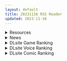 ```yaml
---
layout: default
title: 20231116 RSS Reader
updated: 2023-11-16
---
```


<details class='content-parent'>
<summary>
Resources
</summary>
<details class='content-child'>
<summary>
<span class='rss-title'> [銀しお本舗 (銀塩)] 人妻洗脳催眠香~友達に誘われたのは生ハメセックスNTR宗教でした~ </span> <a class='rss-link' href='https://gmgard.com/gm124130' target='_blank'>&nbsp;</a>
<div class='rss-published'> 🕛 20231115 15:59:42</div>
</summary>
<img src="https://static.gmgard.us/Images/upload/16589152356276267.jpg" /><br /><p>熟女被友人骗入邪教，遭人催眠〇奸的故事</p>
</details>
<details class='content-child'>
<summary>
<span class='rss-title'> 关于严禁上传三次元违规图片的公告 </span> <a class='rss-link' href='https://gmgard.com/gm124117' target='_blank'>&nbsp;</a>
<div class='rss-published'> 🕛 20231115 14:48:03</div>
</summary>
<img src="https://static.gmgard.us/Images/upload/1343151952474177.jpg" /><br /><p>相信一部分绅士已经发现，本站于本日即2023年11月15日服务器下线了12个小时，造成这一现象的原因是存在用户使用三次元炼铜图片作为头像，被运营商发现并进行了ban服务器处理。</p>
</details>
<details class='content-child'>
<summary>
<span class='rss-title'> [RJ123937][EL mar]Shooting LUNA《シューティング・ルナ》 </span> <a class='rss-link' href='https://gmgard.com/gm124125' target='_blank'>&nbsp;</a>
<div class='rss-published'> 🕛 20231115 13:52:41</div>
</summary>
<img src="https://static.gmgard.us/Images/upload/17580152131033261.jpg" /><br /><p>补档</p>
</details>
<details class='content-child'>
<summary>
<span class='rss-title'> [r18资源相关][悬赏金额:800] 找个游戏(关键词 横版、魔物娘、试玩版?像素?) </span> <a class='rss-link' href='https://gmgard.com/gm124126' target='_blank'>&nbsp;</a>
<div class='rss-published'> 🕛 20231115 13:51:57</div>
</summary>
<img src="https://static.gmgard.us/Images/upload/1869152147504298.jpg" /><br /><p>图文无关，印象中是几年前玩过的一个体验版游戏，当时内容很少只有一点点，好奇现在完成度怎么样了。</p>
</details>
<details class='content-child'>
<summary>
<span class='rss-title'> 桐生桔梗的秘密写真 </span> <a class='rss-link' href='https://gmgard.com/gm124122' target='_blank'>&nbsp;</a>
<div class='rss-published'> 🕛 20231115 13:31:10</div>
</summary>
<img src="https://static.gmgard.us/Images/upload/56015152052521988.jpg" /><br /><p>说实话，上一个投稿的忧得到的评价着实是给我泼了一盆冷水。总之是有些不高兴的。&nbsp; 总感觉被瞧不起了。目隠し竿 版本的在Pixiv！&nbsp; 现在是佳代子遮眼！</p>
</details>
<details class='content-child'>
<summary>
<span class='rss-title'> [补档][官方中文][国人自制SLG][无RJ号][AIopt]蜗居(V0.5) </span> <a class='rss-link' href='https://gmgard.com/gm124107' target='_blank'>&nbsp;</a>
<div class='rss-published'> 🕛 20231115 12:25:02</div>
</summary>
<img src="https://static.gmgard.us/Images/upload/17177141153357822.jpg" /><br /><p>在绅士之庭潜水了好多年，一直是个伸手党，怪不好意思的。今天给大家做一点微小的贡献。</p>
</details>
<details class='content-child'>
<summary>
<span class='rss-title'> [日系/合集][アクオチスキー教室 (アクオチスキー先生)]等43本[阿黑颜/扶她][3.5G] </span> <a class='rss-link' href='https://gmgard.com/gm124124' target='_blank'>&nbsp;</a>
<div class='rss-published'> 🕛 20231115 12:24:28</div>
</summary>
<img src="https://static.gmgard.us/Images/upload/20993152022014361.jpg" /><br /><p>目录</p>
</details>
<details class='content-child'>
<summary>
<span class='rss-title'> [RJ128268][ウルトラマンボー] ギルドマイスター2 Ver.1.18 </span> <a class='rss-link' href='https://gmgard.com/gm124116' target='_blank'>&nbsp;</a>
<div class='rss-published'> 🕛 20231115 12:20:40</div>
</summary>
<img src="https://static.gmgard.us/Images/upload/54744150037326309.jpg" /><br /><p>补档。原发布者已经半年没上号了</p>
</details>
<details class='content-child'>
<summary>
<span class='rss-title'> [村长和热心村民联合汉化] [RJ409757] [スズネ屋にようこそ (送り萬都)] その彼女はすでに汚されている‼ V2版 </span> <a class='rss-link' href='https://gmgard.com/gm124123' target='_blank'>&nbsp;</a>
<div class='rss-published'> 🕛 20231115 12:10:20</div>
</summary>
<img src="https://static.gmgard.us/Images/upload/18936152009385914.jpg" /><br /><p>村长原话：
同志们好啊，村长又来了，继续开新坑，新坑越多越不怕多，毕竟春天了就要挖新坑，这次的是送万都的这本，主要看第二部出来了就搞搞第一部吧，内容大家都知道了，这次先搞一点就行了。最后是本期正能量：冒险的时候不要谈情说爱，你看秀恩爱死得快吧，这就是教训，好了这次到这我们下次再见</p>
</details>
<details class='content-child'>
<summary>
<span class='rss-title'> [无修正][未知字幕组][宇宙企画] WAKE UP! アリア 魔女っ娘バージン 危机一髪 </span> <a class='rss-link' href='https://gmgard.com/gm124121' target='_blank'>&nbsp;</a>
<div class='rss-published'> 🕛 20231115 12:06:40</div>
</summary>
<img src="https://iili.io/JC4Zqx4.gif" /><br /><p>外星人以集训的借口 骗女生们到豪宅来实施猥亵 吸取精华</p>
</details>

</details>
<details class='content-parent'>
<summary>
News
</summary>
<details class='content-child'>
<summary>
<span class='rss-title'> 成人手遊《星隕計畫》EROLABS上線，首抽無限刷到想要角色再開場 </span> <a class='rss-link' href='https://www.4gamers.com.tw/news/detail/60995/ark-recode-exclusive-released-on-erolabs' target='_blank'>&nbsp;</a>
<div class='rss-published'> 🕛 20231115 16:48:38</div>
</summary>
<img src="https://img.4gamers.com.tw/news-image/4faf257c-7713-456a-b056-96610ce5b198.jpg"/>
今晚瑟瑟。
</details>
<details class='content-child'>
<summary>
<span class='rss-title'> Key 最新作《anemoi》公開宣傳影片與製作陣容 </span> <a class='rss-link' href='https://home.gamer.com.tw/creationDetail.php?sn=5829719' target='_blank'>&nbsp;</a>
<div class='rss-published'> 🕛 20231115 07:45:20</div>
</summary>
<div><img border="0" class="gallery-image" src="https://i.imgur.com/B1B5ggr.jpg" width="650" /></div><div><br /></div><div>曾製作<b>《</b><b>Summer Pockets</b><b>》</b>、<b>《</b><b>Angel Beats!</b><b>》</b>等作品的遊戲公司 Key ，於今日(11/15)公開最新作<b>《anemoi》</b>的宣傳影片與製作陣容，預定於11月17日直播介紹本作內容。</div><div><br /></div><div><div class="videoWrapper"><div class="videoWrapper video-youtube"></div></div></div><div><br /></div><div><div class="videoWrapper"><div class="videoWrapper video-youtube"></div></div></div><div><br /></div><div><br /></div><div><br /></div><div><div><b><font size="4">STAFF</font></b></div><div>原畫：Na-Ga、ふむゆん、永山ゆうのん、きみしま青</div><div>劇本：魁、新島夕、ハサマ、佐雪隼</div><div>音樂監督：折戸伸治</div><div><div>總監：魁</div><div>製作人：丘野塔也</div></div><div>官網：<a href="https://ref.gamer.com.tw/redir.php?url=https%3A%2F%2Fkey.visualarts.gr.jp%2Fanemoi%2F%23" target="_blank">https://key.visualarts.gr.jp/anemoi</a></div></div><div><br /></div>
</details>

</details>
<details class='content-parent'>
<summary>
DLsite Game Ranking
</summary>
<details class='content-child'>
<summary>
<span class='rss-title'> 冒険者の宿へようこそ!2 / patch.1 他愛略奪ぱっち [ぺぺろんちーの] </span> <a class='rss-link' href='https://www.dlsite.com/maniax/work/=/product_id/RJ01105759.html' target='_blank'>&nbsp;</a>
<div class='rss-published'> 🕛 20231116 13:10:23</div>
</summary>
<img src ="http://img.dlsite.jp/modpub/images2/work/doujin/RJ01106000/RJ01105759_img_main.jpg"/><br/>冒険者の宿へようこそ!2のアップグレードデータです
</details>
<details class='content-child'>
<summary>
<span class='rss-title'> 冒険者の宿へようこそ!2 [ぺぺろんちーの] </span> <a class='rss-link' href='https://www.dlsite.com/maniax/work/=/product_id/RJ01081301.html' target='_blank'>&nbsp;</a>
<div class='rss-published'> 🕛 20231116 13:10:23</div>
</summary>
<img src ="http://img.dlsite.jp/modpub/images2/work/doujin/RJ01082000/RJ01081301_img_main.jpg"/><br/>新たな冒険者の宿へお待ちしております。
</details>
<details class='content-child'>
<summary>
<span class='rss-title'> 忍堕とし [まろん☆まろん] </span> <a class='rss-link' href='https://www.dlsite.com/maniax/work/=/product_id/RJ01052320.html' target='_blank'>&nbsp;</a>
<div class='rss-published'> 🕛 20231116 13:10:23</div>
</summary>
<img src ="http://img.dlsite.jp/modpub/images2/work/doujin/RJ01053000/RJ01052320_img_main.jpg"/><br/>クリックで簡単に調教が楽しめる おさわり調教シミュレーションゲーム!!!たくさんのシーンがあるため、飽きることなく調教を楽しめます!!!調教シーンはフルアニメ&フルボイス! Live2Dを利用したぬるぬると動くアニメーション調教を、ぜひ体感してください!
</details>
<details class='content-child'>
<summary>
<span class='rss-title'> Handyman Legend ハンディマン・レジェンド [超真剣Studio] </span> <a class='rss-link' href='https://www.dlsite.com/maniax/work/=/product_id/RJ01036146.html' target='_blank'>&nbsp;</a>
<div class='rss-published'> 🕛 20231116 13:10:23</div>
</summary>
<img src ="http://img.dlsite.jp/modpub/images2/work/doujin/RJ01037000/RJ01036146_img_main.jpg"/><br/>君はスマートフォンアプリで案件を受注しているハンディマンです。 お客様の家にある様々な問題を解決し、時には他の問題も「解決」してあげる...
</details>
<details class='content-child'>
<summary>
<span class='rss-title'> ハチナ怪異譚 [八角家] </span> <a class='rss-link' href='https://www.dlsite.com/maniax/work/=/product_id/RJ431925.html' target='_blank'>&nbsp;</a>
<div class='rss-published'> 🕛 20231116 13:10:23</div>
</summary>
<img src ="http://img.dlsite.jp/modpub/images2/work/doujin/RJ432000/RJ431925_img_main.jpg"/><br/>ぴっちりインナー和装少女が催眠・拘束・状態異常まみれになりながら戦う濃厚Hアクション
</details>

</details>
<details class='content-parent'>
<summary>
DLsite Voice Ranking
</summary>
<details class='content-child'>
<summary>
<span class='rss-title'> 【KU100】異世界娘のデリヘル嬢～当店人気トップ嬢たちのおちんぽご奉仕戦争 [ファウナス] </span> <a class='rss-link' href='https://www.dlsite.com/maniax/work/=/product_id/RJ01081666.html' target='_blank'>&nbsp;</a>
<div class='rss-published'> 🕛 20231116 13:10:25</div>
</summary>
<img src ="http://img.dlsite.jp/modpub/images2/work/doujin/RJ01082000/RJ01081666_img_main.jpg"/><br/>新たな刺激を求めるあなた。 以前アルブスに、アーテルとのおまんこ比べを提案されていたことを思い出し、二人を同時に呼び出す。 未経験の3Pプレイに、戸惑った様子を見せるアーテルとアルブス。しかしお気に入りのお客であるあなたを前に、たまらずご奉仕を始めるのだった。
</details>
<details class='content-child'>
<summary>
<span class='rss-title'> 【中文音聲】女拳總動員 F-ist & Flirtatious [NEON VOICE] </span> <a class='rss-link' href='https://www.dlsite.com/maniax/work/=/product_id/RJ01111988.html' target='_blank'>&nbsp;</a>
<div class='rss-published'> 🕛 20231116 13:10:25</div>
</summary>
<img src ="http://img.dlsite.jp/modpub/images2/work/doujin/RJ01112000/RJ01111988_img_main.jpg"/><br/>地上最強格鬥大會結束之後,史上最強的六位女性均拜倒在全射郎的褲檔之下。這一天,她們密謀對全射郎展開一場逆襲。究竟對他展露微笑的,是勝利的女神,還是註生的娘娘呢?
</details>
<details class='content-child'>
<summary>
<span class='rss-title'> 坊ちゃまに寝取られ堕ちる人妻メイド [スイカ熟成保証委員会] </span> <a class='rss-link' href='https://www.dlsite.com/maniax/work/=/product_id/RJ378488.html' target='_blank'>&nbsp;</a>
<div class='rss-published'> 🕛 20231116 13:10:25</div>
</summary>
<img src ="http://img.dlsite.jp/modpub/images2/work/doujin/RJ379000/RJ378488_img_main.jpg"/><br/>無知を装い坊ちゃまが夫を想う一途な人妻メイドを、騙して、ハメて、薬漬けで調教する.
</details>
<details class='content-child'>
<summary>
<span class='rss-title'> チンカス掃除までしてくれる世話焼きな妹JKとの生活 [スイカ熟成保証委員会] </span> <a class='rss-link' href='https://www.dlsite.com/maniax/work/=/product_id/RJ01086281.html' target='_blank'>&nbsp;</a>
<div class='rss-published'> 🕛 20231116 13:10:25</div>
</summary>
<img src ="http://img.dlsite.jp/modpub/images2/work/doujin/RJ01087000/RJ01086281_img_main.jpg"/><br/>ある日、リビングでうたた寝をしていたあなたは、下腹部の妙な快感で目を覚ます。 美奈穂があなたのペニスを咥え、舌と唇で丹念にチンカス掃除をしていた──
</details>
<details class='content-child'>
<summary>
<span class='rss-title'> 気になるあの子を、常識改変で肉奴隷に堕とす [スイカ熟成保証委員会] </span> <a class='rss-link' href='https://www.dlsite.com/maniax/work/=/product_id/RJ438225.html' target='_blank'>&nbsp;</a>
<div class='rss-published'> 🕛 20231116 13:10:25</div>
</summary>
<img src ="http://img.dlsite.jp/modpub/images2/work/doujin/RJ439000/RJ438225_img_main.jpg"/><br/>無表情クールな美少女JKを、常識改変で肉奴隷に堕とします
</details>

</details>
<details class='content-parent'>
<summary>
DLsite Comic Ranking
</summary>
<details class='content-child'>
<summary>
<span class='rss-title'> 家が湿気過ぎて生えてきた幻覚誘発するキノコを誤食して発情したあとのあれやこれ [捕食少女] </span> <a class='rss-link' href='https://www.dlsite.com/maniax/work/=/product_id/RJ01114389.html' target='_blank'>&nbsp;</a>
<div class='rss-published'> 🕛 20231116 13:10:28</div>
</summary>
<img src ="http://img.dlsite.jp/modpub/images2/work/doujin/RJ01115000/RJ01114389_img_main.jpg"/><br/>これはごく普通すぎて普通でしかない一人の女子大学生の日常ストーリーです。 家の中が湿気てキノコが生えることになり、好奇心からそのキノコを誤って摂取した結果、幻覚を体験します。本文は52ページ。特典のおまけ2枚付きです。
</details>
<details class='content-child'>
<summary>
<span class='rss-title'> 悪い子には制裁を2 [ミスターほっけ] </span> <a class='rss-link' href='https://www.dlsite.com/maniax/work/=/product_id/RJ01115194.html' target='_blank'>&nbsp;</a>
<div class='rss-published'> 🕛 20231116 13:10:28</div>
</summary>
<img src ="http://img.dlsite.jp/modpub/images2/work/doujin/RJ01116000/RJ01115194_img_main.jpg"/><br/>娘をイジメる生意気なクラスメイトをマゾ奴隷に堕とす『悪い子には制裁を』の続編!
</details>
<details class='content-child'>
<summary>
<span class='rss-title'> 婦警とくすぐり誘拐犯 [Nisusu] </span> <a class='rss-link' href='https://www.dlsite.com/maniax/work/=/product_id/RJ01117320.html' target='_blank'>&nbsp;</a>
<div class='rss-published'> 🕛 20231116 13:10:28</div>
</summary>
<img src ="http://img.dlsite.jp/modpub/images2/work/doujin/RJ01118000/RJ01117320_img_main.jpg"/><br/>誘拐犯の罠にかかった婦警、彼女を待っているのは終わらないくすぐり地獄だけだ
</details>
<details class='content-child'>
<summary>
<span class='rss-title'> ムチムチ隣人サキュバスの生意気ショタ喰い [69サイクル] </span> <a class='rss-link' href='https://www.dlsite.com/maniax/work/=/product_id/RJ01119346.html' target='_blank'>&nbsp;</a>
<div class='rss-published'> 🕛 20231116 13:10:28</div>
</summary>
<img src ="http://img.dlsite.jp/modpub/images2/work/doujin/RJ01120000/RJ01119346_img_main.jpg"/><br/>隣に引っ越して来た陰キャっぽいBBAは、狙った人を搾精する淫乱サキュバスでした。
</details>
<details class='content-child'>
<summary>
<span class='rss-title'> 女子校の性欲処理係として編入した男子生徒による記録 [あのんの大洪水伝説] </span> <a class='rss-link' href='https://www.dlsite.com/maniax/work/=/product_id/RJ439801.html' target='_blank'>&nbsp;</a>
<div class='rss-published'> 🕛 20231116 13:10:28</div>
</summary>
<img src ="http://img.dlsite.jp/modpub/images2/work/doujin/RJ440000/RJ439801_img_main.jpg"/><br/>これは女子校でただ一人の男子である『性欲処理係』のあなたと 欲求不満なドスケベ女子達との濃厚変態プレイの記録である──… 女子校に編入させられたあなたを待っていたのは、思春期でムラムラが止まらない女の子たちとの淫らな日々!?溜まりに溜まった性欲とこじれまくった性癖を解放すべく、 あの手この手であなたに変態プレイを求めてくる彼女達… ド淫乱なニオイフェチ女子に囲まれた、スケベ過ぎる学園性活!
</details>

</details>
